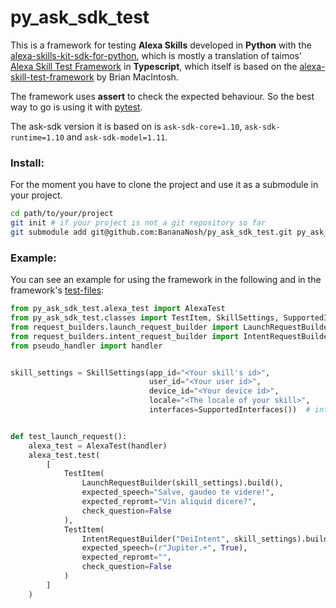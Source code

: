 # py_ask_sdk_test

This is a framework for testing **Alexa Skills** developed in **Python** with the [alexa-skills-kit-sdk-for-python](https://github.com/alexa/alexa-skills-kit-sdk-for-python), which is mostly a translation of taimos' [Alexa Skill Test Framework](https://github.com/taimos/ask-sdk-test) in **Typescript**, which itself is based on the [alexa-skill-test-framework](https://github.com/BrianMacIntosh/alexa-skill-test-framework) by Brian MacIntosh.

The framework uses **assert** to check the expected behaviour. So the best way to go is using it with [pytest](https://docs.pytest.org/en/latest/index.html).

The ask-sdk version it is based on is `ask-sdk-core=1.10`, `ask-sdk-runtime=1.10` and `ask-sdk-model=1.11`.

### Install:
For the moment you have to clone the project and use it as a submodule in your project.
```bash
cd path/to/your/project
git init # if your project is not a git repository so far
git submodule add git@github.com:BananaNosh/py_ask_sdk_test.git py_ask_sdk_test
```
### Example:
You can see an example for using the framework in the following and in the framework's [test-files](https://github.com/BananaNosh/py_ask_sdk_test/tree/master/tests):

```python
from py_ask_sdk_test.alexa_test import AlexaTest
from py_ask_sdk_test.classes import TestItem, SkillSettings, SupportedInterfaces
from request_builders.launch_request_builder import LaunchRequestBuilder
from request_builders.intent_request_builder import IntentRequestBuilder
from pseudo_handler import handler


skill_settings = SkillSettings(app_id="<Your skill's id>",
                               user_id="<Your user id>",
                               device_id="<Your device id>",
                               locale="<The locale of your skill>",
                               interfaces=SupportedInterfaces())  # interfaces your skill supports (audio, video etc.)


def test_launch_request():
    alexa_test = AlexaTest(handler)
    alexa_test.test(
        [
            TestItem(
                LaunchRequestBuilder(skill_settings).build(),
                expected_speech="Salve, gaudeo te videre!",
                expected_repromt="Vin aliquid dicere?",
                check_question=False
            ),
            TestItem(
                IntentRequestBuilder("DeiIntent", skill_settings).build(),
                expected_speech=(r"Jupiter.+", True),
                expected_repromt="",
                check_question=False
            )
        ]
    )

```

